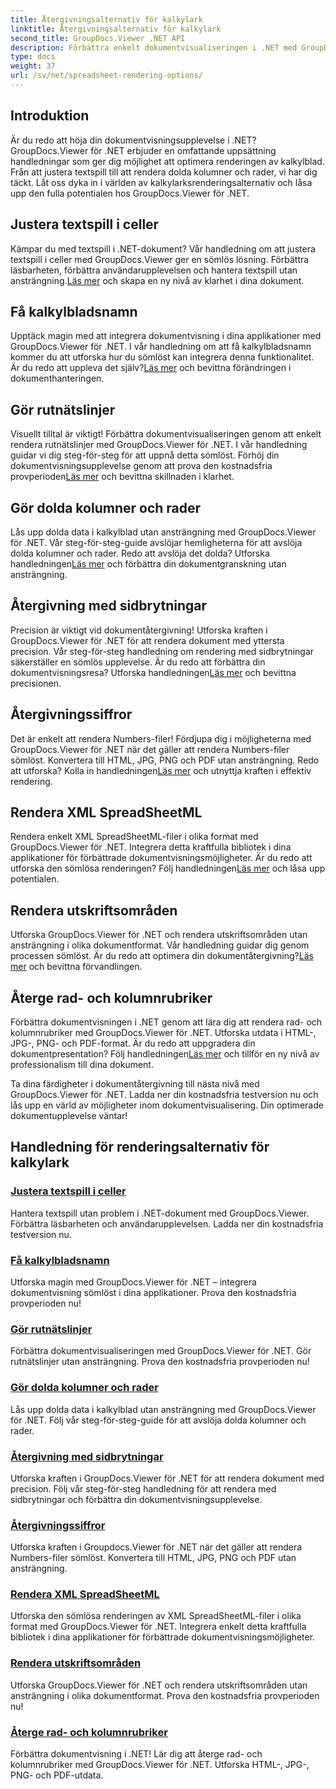 ```yaml
---
title: Återgivningsalternativ för kalkylark
linktitle: Återgivningsalternativ för kalkylark
second_title: GroupDocs.Viewer .NET API
description: Förbättra enkelt dokumentvisualiseringen i .NET med GroupDocs.Viewer självstudier. Lär dig att justera textspill, rendera rutnätslinjer och mer.
type: docs
weight: 37
url: /sv/net/spreadsheet-rendering-options/
---
```

## Introduktion

Är du redo att höja din dokumentvisningsupplevelse i .NET? GroupDocs.Viewer för .NET erbjuder en omfattande uppsättning handledningar som ger dig möjlighet att optimera renderingen av kalkylblad. Från att justera textspill till att rendera dolda kolumner och rader, vi har dig täckt. Låt oss dyka in i världen av kalkylarksrenderingsalternativ och låsa upp den fulla potentialen hos GroupDocs.Viewer för .NET.

## Justera textspill i celler

 Kämpar du med textspill i .NET-dokument? Vår handledning om att justera textspill i celler med GroupDocs.Viewer ger en sömlös lösning. Förbättra läsbarheten, förbättra användarupplevelsen och hantera textspill utan ansträngning.[Läs mer](./adjust-text-overflow-cells/) och skapa en ny nivå av klarhet i dina dokument.

## Få kalkylbladsnamn

Upptäck magin med att integrera dokumentvisning i dina applikationer med GroupDocs.Viewer för .NET. I vår handledning om att få kalkylbladsnamn kommer du att utforska hur du sömlöst kan integrera denna funktionalitet. Är du redo att uppleva det själv?[Läs mer](./get-worksheets-names/) och bevittna förändringen i dokumenthanteringen.

## Gör rutnätslinjer

 Visuellt tilltal är viktigt! Förbättra dokumentvisualiseringen genom att enkelt rendera rutnätslinjer med GroupDocs.Viewer för .NET. I vår handledning guidar vi dig steg-för-steg för att uppnå detta sömlöst. Förhöj din dokumentvisningsupplevelse genom att prova den kostnadsfria provperioden[Läs mer](./render-grid-lines/) och bevittna skillnaden i klarhet.

## Gör dolda kolumner och rader

 Lås upp dolda data i kalkylblad utan ansträngning med GroupDocs.Viewer för .NET. Vår steg-för-steg-guide avslöjar hemligheterna för att avslöja dolda kolumner och rader. Redo att avslöja det dolda? Utforska handledningen[Läs mer](./render-hidden-columns-rows/) och förbättra din dokumentgranskning utan ansträngning.

## Återgivning med sidbrytningar

Precision är viktigt vid dokumentåtergivning! Utforska kraften i GroupDocs.Viewer för .NET för att rendera dokument med yttersta precision. Vår steg-för-steg handledning om rendering med sidbrytningar säkerställer en sömlös upplevelse. Är du redo att förbättra din dokumentvisningsresa? Utforska handledningen[Läs mer](./rendering-by-page-breaks/) och bevittna precisionen.

## Återgivningssiffror

 Det är enkelt att rendera Numbers-filer! Fördjupa dig i möjligheterna med GroupDocs.Viewer för .NET när det gäller att rendera Numbers-filer sömlöst. Konvertera till HTML, JPG, PNG och PDF utan ansträngning. Redo att utforska? Kolla in handledningen[Läs mer](./rendering-numbers/) och utnyttja kraften i effektiv rendering.

## Rendera XML SpreadSheetML

 Rendera enkelt XML SpreadSheetML-filer i olika format med GroupDocs.Viewer för .NET. Integrera detta kraftfulla bibliotek i dina applikationer för förbättrade dokumentvisningsmöjligheter. Är du redo att utforska den sömlösa renderingen? Följ handledningen[Läs mer](./rendering-xml-spreadsheetml/) och låsa upp potentialen.

## Rendera utskriftsområden

Utforska GroupDocs.Viewer för .NET och rendera utskriftsområden utan ansträngning i olika dokumentformat. Vår handledning guidar dig genom processen sömlöst. Är du redo att optimera din dokumentåtergivning?[Läs mer](./render-print-areas/) och bevittna förvandlingen.

## Återge rad- och kolumnrubriker

 Förbättra dokumentvisningen i .NET genom att lära dig att rendera rad- och kolumnrubriker med GroupDocs.Viewer för .NET. Utforska utdata i HTML-, JPG-, PNG- och PDF-format. Är du redo att uppgradera din dokumentpresentation? Följ handledningen[Läs mer](./render-row-column-headings/) och tillför en ny nivå av professionalism till dina dokument.

Ta dina färdigheter i dokumentåtergivning till nästa nivå med GroupDocs.Viewer för .NET. Ladda ner din kostnadsfria testversion nu och lås upp en värld av möjligheter inom dokumentvisualisering. Din optimerade dokumentupplevelse väntar!
## Handledning för renderingsalternativ för kalkylark
### [Justera textspill i celler](./adjust-text-overflow-cells/)
Hantera textspill utan problem i .NET-dokument med GroupDocs.Viewer. Förbättra läsbarheten och användarupplevelsen. Ladda ner din kostnadsfria testversion nu.
### [Få kalkylbladsnamn](./get-worksheets-names/)
Utforska magin med GroupDocs.Viewer för .NET – integrera dokumentvisning sömlöst i dina applikationer. Prova den kostnadsfria provperioden nu!
### [Gör rutnätslinjer](./render-grid-lines/)
Förbättra dokumentvisualiseringen med GroupDocs.Viewer för .NET. Gör rutnätslinjer utan ansträngning. Prova den kostnadsfria provperioden nu!
### [Gör dolda kolumner och rader](./render-hidden-columns-rows/)
Lås upp dolda data i kalkylblad utan ansträngning med GroupDocs.Viewer för .NET. Följ vår steg-för-steg-guide för att avslöja dolda kolumner och rader.
### [Återgivning med sidbrytningar](./rendering-by-page-breaks/)
Utforska kraften i GroupDocs.Viewer för .NET för att rendera dokument med precision. Följ vår steg-för-steg handledning för att rendera med sidbrytningar och förbättra din dokumentvisningsupplevelse.
### [Återgivningssiffror](./rendering-numbers/)
Utforska kraften i Groupdocs.Viewer för .NET när det gäller att rendera Numbers-filer sömlöst. Konvertera till HTML, JPG, PNG och PDF utan ansträngning.
### [Rendera XML SpreadSheetML](./rendering-xml-spreadsheetml/)
Utforska den sömlösa renderingen av XML SpreadSheetML-filer i olika format med GroupDocs.Viewer för .NET. Integrera enkelt detta kraftfulla bibliotek i dina applikationer för förbättrade dokumentvisningsmöjligheter.
### [Rendera utskriftsområden](./render-print-areas/)
Utforska GroupDocs.Viewer för .NET och rendera utskriftsområden utan ansträngning i olika dokumentformat. Prova den kostnadsfria provperioden nu!
### [Återge rad- och kolumnrubriker](./render-row-column-headings/)
Förbättra dokumentvisning i .NET! Lär dig att återge rad- och kolumnrubriker med GroupDocs.Viewer för .NET. Utforska HTML-, JPG-, PNG- och PDF-utdata.